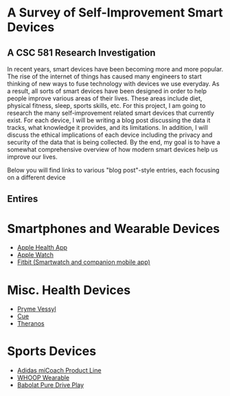 # A Survey of Self-Improvement Smart Devices
## A CSC 581 Research Investigation

In recent years, smart devices have been becoming more and more popular. The rise of the internet of things has caused many engineers to start thinking of new ways to fuse technology with devices we use everyday. As a result, all sorts of smart devices have been designed in order to help people improve various areas of their lives. These areas include diet, physical fitness, sleep, sports skills, etc. For this project, I am going to research the many self-improvement related smart devices that currently exist. For each device, I will be writing a blog post discussing the data it tracks, what knowledge it provides, and its limitations. In addition, I will discuss the ethical implications of each device including the privacy and security of the data that is being collected. By the end, my goal is to have a somewhat comprehensive overview of how modern smart devices help us improve our lives.

Below you will find links to various "blog post"-style entries, each focusing on a different device

## Entires

# Smartphones and Wearable Devices
- [Apple Health App](url)
- [Apple Watch](url)
- [Fitbit (Smartwatch and companion mobile app)](url)
# Misc. Health Devices
- [Pryme Vessyl](url)
- [Cue](url)
- [Theranos](url)
# Sports Devices
- [Adidas miCoach Product Line](url)
- [WHOOP Wearable](url)
- [Babolat Pure Drive Play](url)
